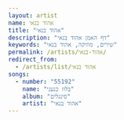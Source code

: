 ```yaml
---
layout: artist
name: אהוד בנאי
title: "אהוד בנאי"
description: "דף האמן אהוד בנאי"
keywords: "שירים, מוזיקה, אהוד בנאי"
permalink: /artists/אהוד-בנאי/
redirect_from:
  - /artists/list/אהוד בנאי
songs:
  - number: "55192"
    name: "בלוז כנעני"
    album: "סינגלים"
    artist: "אהוד בנאי"
---
```

